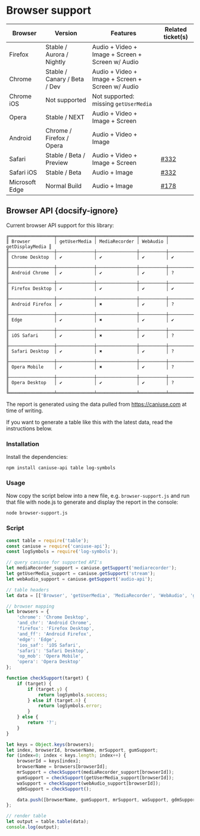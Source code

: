 # Browser support

| Browser | Version | Features | Related ticket(s) |
|-------------|-------------|-------------|-------------|
| Firefox | Stable / Aurora / Nightly | Audio + Video + Image + Screen + Screen w/ Audio | |
| Chrome | Stable / Canary / Beta / Dev | Audio + Video + Image + Screen + Screen w/ Audio | |
| Chrome iOS | Not supported | Not supported: missing `getUserMedia` | |
| Opera | Stable / NEXT | Audio + Video + Image + Screen | |
| Android | Chrome / Firefox / Opera | Audio + Video + Image | |
| Safari | Stable / Beta / Preview | Audio + Video + Image + Screen | [#332](https://github.com/collab-project/videojs-record/issues/332) |
| Safari iOS | Stable / Beta | Audio + Image | [#332](https://github.com/collab-project/videojs-record/issues/332) |
| Microsoft Edge | Normal Build | Audio + Image | [#178](https://github.com/collab-project/videojs-record/issues/178) |

## Browser API {docsify-ignore}

Current browser API support for this library:

```
╔═════════════════╤══════════════╤═══════════════╤══════════╤═════════════════╗
║ Browser         │ getUserMedia │ MediaRecorder │ WebAudio │ getDisplayMedia ║
╟─────────────────┼──────────────┼───────────────┼──────────┼─────────────────╢
║ Chrome Desktop  │ ✔            │ ✔             │ ✔        │ ✔               ║
╟─────────────────┼──────────────┼───────────────┼──────────┼─────────────────╢
║ Android Chrome  │ ✔            │ ✔             │ ✔        │ ?               ║
╟─────────────────┼──────────────┼───────────────┼──────────┼─────────────────╢
║ Firefox Desktop │ ✔            │ ✔             │ ✔        │ ✔               ║
╟─────────────────┼──────────────┼───────────────┼──────────┼─────────────────╢
║ Android Firefox │ ✔            │ ✖             │ ✔        │ ?               ║
╟─────────────────┼──────────────┼───────────────┼──────────┼─────────────────╢
║ Edge            │ ✔            │ ✖             │ ✔        │ ✔               ║
╟─────────────────┼──────────────┼───────────────┼──────────┼─────────────────╢
║ iOS Safari      │ ✔            │ ✖             │ ✔        │ ?               ║
╟─────────────────┼──────────────┼───────────────┼──────────┼─────────────────╢
║ Safari Desktop  │ ✔            │ ✖             │ ✔        │ ?               ║
╟─────────────────┼──────────────┼───────────────┼──────────┼─────────────────╢
║ Opera Mobile    │ ✔            │ ✖             │ ✔        │ ?               ║
╟─────────────────┼──────────────┼───────────────┼──────────┼─────────────────╢
║ Opera Desktop   │ ✔            │ ✔             │ ✔        │ ?               ║
╚═════════════════╧══════════════╧═══════════════╧══════════╧═════════════════╝
```

The report is generated using the data pulled from https://caniuse.com at time of writing.

If you want to generate a table like this with the latest data, read the instructions
below.

### Installation

Install the dependencies:

```console
npm install caniuse-api table log-symbols
```

### Usage

Now copy the script below into a new file, e.g. `browser-support.js` and run
that file with node.js to generate and display the report in the console:

```console
node browser-support.js
```

### Script

```javascript
const table = require('table');
const caniuse = require('caniuse-api');
const logSymbols = require('log-symbols');

// query caniuse for supported API's
let mediaRecorder_support = caniuse.getSupport('mediarecorder');
let getUserMedia_support = caniuse.getSupport('stream');
let webAudio_support = caniuse.getSupport('audio-api');

// table headers
let data = [['Browser', 'getUserMedia', 'MediaRecorder', 'WebAudio', 'getDisplayMedia']];

// browser mapping
let browsers = {
    'chrome': 'Chrome Desktop',
    'and_chr': 'Android Chrome',
    'firefox': 'Firefox Desktop',
    'and_ff': 'Android Firefox',
    'edge': 'Edge',
    'ios_saf': 'iOS Safari',
    'safari': 'Safari Desktop',
    'op_mob': 'Opera Mobile',
    'opera': 'Opera Desktop'
};

function checkSupport(target) {
    if (target) {
        if (target.y) {
            return logSymbols.success;
        } else if (target.n) {
            return logSymbols.error;
        }
    } else {
        return '?';
    }
}

let keys = Object.keys(browsers);
let index, browserId, browserName, mrSupport, gumSupport;
for (index=0; index < keys.length; index++) {
    browserId = keys[index];
    browserName = browsers[browserId];
    mrSupport = checkSupport(mediaRecorder_support[browserId]);
    gumSupport = checkSupport(getUserMedia_support[browserId]);
    waSupport = checkSupport(webAudio_support[browserId]);
    gdmSupport = checkSupport();

    data.push([browserName, gumSupport, mrSupport, waSupport, gdmSupport]);
};

// render table
let output = table.table(data);
console.log(output);
```
